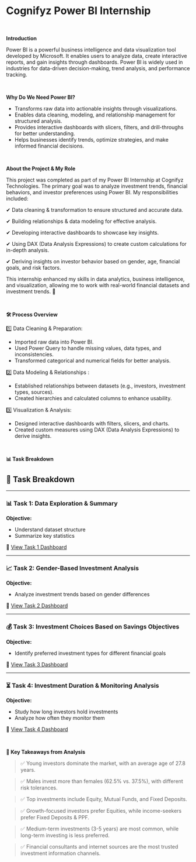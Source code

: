 # Cognifyz Power BI Internship

<br>

**Introduction**

Power BI is a powerful business intelligence and data visualization tool developed by Microsoft. It enables users to analyze data, create interactive reports, and gain insights through dashboards. Power BI is widely used in industries for data-driven decision-making, trend analysis, and performance tracking.


<br>

**Why Do We Need Power BI?**

* Transforms raw data into actionable insights through visualizations.
* Enables data cleaning, modeling, and relationship management for structured analysis.
* Provides interactive dashboards with slicers, filters, and drill-throughs for better understanding.
* Helps businesses identify trends, optimize strategies, and make informed financial decisions.

<br>

**About the Project & My Role**

This project was completed as part of my Power BI Internship at Cognifyz Technologies. The primary goal was to analyze investment trends, financial behaviors, and investor preferences using Power BI. My responsibilities included:

✔ Data cleaning & transformation to ensure structured and accurate data.

✔ Building relationships & data modeling for effective analysis.

✔ Developing interactive dashboards to showcase key insights.

✔ Using DAX (Data Analysis Expressions) to create custom calculations for in-depth analysis.

✔ Deriving insights on investor behavior based on gender, age, financial goals, and risk factors.

This internship enhanced my skills in data analytics, business intelligence, and visualization, allowing me to work with real-world financial datasets and investment trends. 🚀

<br>

**🛠 Process Overview**

1️⃣ Data Cleaning & Preparation:

* Imported raw data into Power BI.
* Used Power Query to handle missing values, data types, and inconsistencies.
* Transformed categorical and numerical fields for better analysis.
  
2️⃣ Data Modeling & Relationships :
* Established relationships between datasets (e.g., investors, investment types, sources).
* Created hierarchies and calculated columns to enhance usability.
  
3️⃣ Visualization & Analysis:
* Designed interactive dashboards with filters, slicers, and charts.
* Created custom measures using DAX (Data Analysis Expressions) to derive insights.

<br>



**📊 Task Breakdown**


## 📌 Task Breakdown

---

### 📊 Task 1: Data Exploration & Summary  
**Objective:**  
- Understand dataset structure  
- Summarize key statistics  

🔗 [View Task 1 Dashboard](your-link-here)  

---

### 📈 Task 2: Gender-Based Investment Analysis  
**Objective:**  
- Analyze investment trends based on gender differences  

🔗 [View Task 2 Dashboard](your-link-here)  

---

### 💰 Task 3: Investment Choices Based on Savings Objectives  
**Objective:**  
- Identify preferred investment types for different financial goals  

🔗 [View Task 3 Dashboard](your-link-here)  

---

### ⏳ Task 4: Investment Duration & Monitoring Analysis  
**Objective:**  
- Study how long investors hold investments  
- Analyze how often they monitor them  

🔗 [View Task 4 Dashboard](your-link-here)  


<br>

**📌 Key Takeaways from Analysis**

> ✅ Young investors dominate the market, with an average age of 27.8 years.

> ✅ Males invest more than females (62.5% vs. 37.5%), with different risk tolerances.

> ✅ Top investments include Equity, Mutual Funds, and Fixed Deposits.

> ✅ Growth-focused investors prefer Equities, while income-seekers prefer Fixed Deposits & PPF.

> ✅ Medium-term investments (3-5 years) are most common, while long-term investing is less preferred.

> ✅ Financial consultants and internet sources are the most trusted investment information channels.
